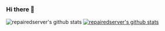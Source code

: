 ### Hi there 👋
![repairedserver's github stats](https://github-readme-stats.vercel.app/api?username=repairedserver&show_icons=true)
[![repairedserver's github stats](https://github-readme-stats.vercel.app/api/top-langs/?username=repairedserver&show_icons=true&hide_border=true&title_color=004386&icon_color=004386&layout=compact)](https://github.com/repairedserver)
